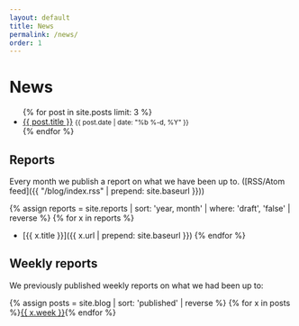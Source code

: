 ```yaml
---
layout: default
title: News
permalink: /news/
order: 1
---
```


# News

<ul class="list-unstyled">
    {% for post in site.posts limit: 3 %}
    <li>
        <a href="{{ post.url | prepend: site.baseurl }}">{{ post.title }}</a>
        <small class="text-muted">{{ post.date | date: "%b %-d, %Y" }}</small>
    </li>
    {% endfor %}
</ul>

## Reports

Every month we publish a report on what we have been up to. ([RSS/Atom feed]({{ "/blog/index.rss" | prepend: site.baseurl }}))

{% assign reports = site.reports | sort: 'year, month' | where: 'draft', 'false' | reverse %}
{% for x in reports %}
* [{{ x.title }}]({{ x.url | prepend: site.baseurl }})
{% endfor %}

## Weekly reports

We previously published weekly reports on what we had been up to:

{% assign posts = site.blog | sort: 'published' | reverse %}
{% for x in posts %}<a href="{{ x.url | prepend: site.baseurl }}" class="btn btn-outline-primary btn-sm mr-1 mb-1">{{ x.week }}</a>{% endfor %}
